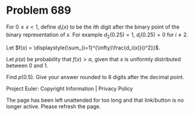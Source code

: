 #   Problem 689

   For $0 \le x \lt 1$, define $d_i(x)$ to be the $i$th digit after the
   binary point of the binary representation of $x$.
   For example $d_2(0.25) = 1$, $d_i(0.25) = 0$ for $i \ne 2$.

   Let $f(x) = \displaystyle{\sum_{i=1}^{\infty}\frac{d_i(x)}{i^2}}$.

   Let $p(a)$ be probability that $f(x) \gt a$, given that $x$ is uniformly
   distributed between 0 and 1.

   Find $p(0.5)$. Give your answer rounded to 8 digits after the decimal
   point.

   Project Euler: Copyright Information | Privacy Policy

   The page has been left unattended for too long and that link/button is no
   longer active. Please refresh the page.
